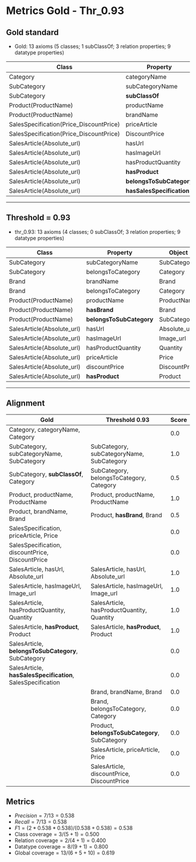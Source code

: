 # Metrics Gold - Thr_0.93

## Gold standard

* Gold: 13 axioms (5 classes; 1 subClassOf; 3 relation properties; 9 datatype properties)
  
|Class|Property|Object|
|-----|---------|------|
|Category|categoryName|Category|
|SubCategory|subCategoryName|SubCategory|
|SubCategory|**subClassOf**|Category|
|Product(ProductName)|productName|ProductName|
|Product(ProductName)|brandName|Brand|
|SalesSpecification(Price_DiscountPrice)|priceArticle|Price|
|SalesSpecification(Price_DiscountPrice)|DiscountPrice|DiscountPrice|
|SalesArticle(Absolute_url)|hasUrl|Absolute_url|
|SalesArticle(Absolute_url)|hasImageUrl|Image_url|
|SalesArticle(Absolute_url)|hasProductQuantity|Quantity|
|SalesArticle(Absolute_url)|**hasProduct**|Product|
|SalesArticle(Absolute_url)|**belongsToSubCategory**|SubCategory|
|SalesArticle(Absolute_url)|**hasSalesSpecification**|SalesSpecification|

-----------------------------------------------------

## Threshold = 0.93

* thr_0.93: 13 axioms (4 classes; 0 subClassOf; 3 relation properties; 9 datatype properties)
  
|Class|Property|Object|
|-----|---------|------|
|SubCategory|subCategoryName|SubCategory|
|SubCategory|belongsToCategory|Category|
|Brand|brandName|Brand|
|Brand|belongsToCategory|Category|
|Product(ProductName)|productName|ProductName|
|Product(ProductName)|**hasBrand**|Brand|
|Product(ProductName)|**belongsToSubCategory**|SubCategory|
|SalesArticle(Absolute_url)|hasUrl|Absolute_url|
|SalesArticle(Absolute_url)|hasImageUrl|Image_url|
|SalesArticle(Absolute_url)|hasProductQuantity|Quantity|
|SalesArticle(Absolute_url)|priceArticle|Price|
|SalesArticle(Absolute_url)|discountPrice|DiscountPrice|
|SalesArticle(Absolute_url)|**hasProduct**|Product|

-----------------------------------------------------

## Alignment

|Gold | Threshold 0.93|Score|
|-----|--------------|-----|
|Category, categoryName, Category| | 0.0|
|SubCategory, subCategoryName, SubCategory|SubCategory, subCategoryName, SubCategory| 1.0|
|SubCategory, **subClassOf**, Category|SubCategory, belongsToCategory, Category| 0.5|
|Product, productName, ProductName|Product, productName, ProductName|1.0|
|Product, brandName, Brand|Product, **hasBrand**, Brand|0.5|
|SalesSpecification, priceArticle, Price||0.0|
|SalesSpecification, discountPrice, DiscountPrice||0.0|
|SalesArticle, hasUrl, Absolute_url|SalesArticle, hasUrl, Absolute_url|1.0|
|SalesArticle, hasImageUrl, Image_url|SalesArticle, hasImageUrl, Image_url|1.0|
|SalesArticle, hasProductQuantity, Quantity|SalesArticle, hasProductQuantity, Quantity|1.0|
|SalesArticle, **hasProduct**, Product|SalesArticle, **hasProduct**, Product|1.0|
|SalesArticle, **belongsToSubCategory**, SubCategory||0.0|
|SalesArticle, **hasSalesSpecification**, SalesSpecification||0.0|
||Brand, brandName, Brand|0.0|
||Brand, belongsToCategory, Category|0.0|
||Product, **belongsToSubCategory**, SubCategory|0.0|
||SalesArticle, priceArticle, Price|0.0|
||SalesArticle, discountPrice, DiscountPrice|0.0|

## Metrics

* $Precision = 7 / 13 = 0.538$
* $Recall = 7 / 13 = 0.538$
* $F1 = (2 * 0.538 * 0.538) / (0.538 + 0.538) = 0.538$
* $\text{Class coverage} = 3 / (5 + 1) = 0.500$
* $\text{Relation coverage} = 2 / (4 + 1) = 0.400$
* $\text{Datatype coverage} = 8 / (9 + 1) = 0.800$
* $\text{Global coverage} = 13 / (6 + 5 + 10) = 0.619$
